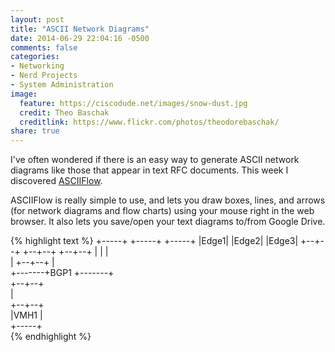 ```yaml
---
layout: post
title: "ASCII Network Diagrams"
date: 2014-06-29 22:04:16 -0500
comments: false
categories: 
- Networking
- Nerd Projects
- System Administration
image:
  feature: https://ciscodude.net/images/snow-dust.jpg
  credit: Theo Baschak
  creditlink: https://www.flickr.com/photos/theodorebaschak/
share: true
---
```

I've often wondered if there is an easy way to generate ASCII network diagrams like those that appear in text RFC documents. This week I discovered [ASCIIFlow](http://asciiflow.com/).


ASCIIFlow is really simple to use, and lets you draw boxes, lines, and arrows (for network diagrams and flow charts) using your mouse right in the web browser. It also lets you save/open your text diagrams to/from Google Drive.

{% highlight text %}
+-----+    +-----+    +-----+
|Edge1|    |Edge2|    |Edge3|
+--+--+    +--+--+    +--+--+
   |          |          |   
   |       +--+--+       |   
   +-------+BGP1 +-------+   
           +--+--+           
              |              
           +--+--+           
           |VMH1 |           
           +-----+           
{% endhighlight %}
